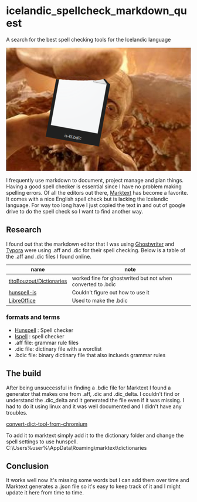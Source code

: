 # icelandic_spellcheck_markdown_quest
A search for the best spell checking tools for the Icelandic language

![is_ISbdic](is_bdic.png)

I frequently use markdown to document, project manage and plan things. Having a good spell checker is essential since I have no problem making spelling errors.
Of all the editors out there, [Marktext](https://www.marktext.cc/) has become a favorite. It comes with a nice English spell check but is lacking the Icelandic language.
For way too long have I just copied the text in and out of google drive to do the spell check so I want to find another way.

## Research
I found out that the markdown editor that I was using [Ghostwriter](https://ghostwriter.kde.org/) and [Typora](https://typora.io/) were using .aff and .dic for their spell checking. Below is a table of the .aff and .dic files I found online.

| name                                                                       | note                                                        |
| ------------------------------------------------------                     | ----------------------------------------------------------- |
| [titoBouzout/Dictionaries](https://github.com/titoBouzout/Dictionaries)    | worked fine for ghostwrited but not when converted to .bdic |
| [hunspell-is](https://github.com/nifgraup/hunspell-is)                     | Couldn't figure out how to use it                           |
| [LibreOffice](https://github.com/LibreOffice/dictionaries/tree/master/is)  | Used to make the .bdic                                      |

### formats and terms
- [Hunspell](https://en.wikipedia.org/wiki/Hunspell) : Spell checker
- [Ispell](https://en.wikipedia.org/wiki/Ispell) : spell checker
- .aff file: grammar rule files
- .dic file: dictinary file with a wordlist
- .bdic file: binary dictinary file that also inclueds grammar rules

## The build
After being unsuccessful in finding a .bdic file for Marktext I found a generator that makes one from .aff, .dic and .dic_delta. I couldn't find or understand the .dic_delta and it generated the file even if it was missing. I had to do it using linux and it was well documented and I didn't have any troubles.

[convert-dict-tool-from-chromium](https://github.com/jankelemen/convert-dict-tool-from-chromium)

To add it to marktext simply add it to the dictionary folder and change the spell settings to use hunspell.
C:\Users\%user%\AppData\Roaming\marktext\dictionaries

## Conclusion
It works well now It's missing some words but I can add them over time and Marktext generates a .json file so it's easy to keep track of it and I might update it here from time to time. 


